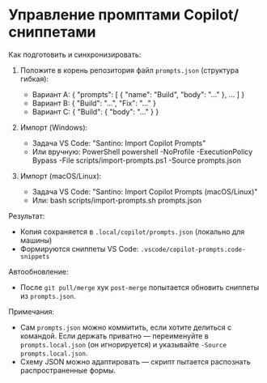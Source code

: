 # Управление промптами Copilot/сниппетами

Как подготовить и синхронизировать:

1) Положите в корень репозитория файл `prompts.json` (структура гибкая):
   - Вариант A: { "prompts": [ { "name": "Build", "body": "..." }, ... ] }
   - Вариант B: { "Build": "...", "Fix": "..." }
   - Вариант C: { "Build": { "body": "..." } }

2) Импорт (Windows):
   - Задача VS Code: "Santino: Import Copilot Prompts"
   - Или вручную: PowerShell
     powershell -NoProfile -ExecutionPolicy Bypass -File scripts/import-prompts.ps1 -Source prompts.json

3) Импорт (macOS/Linux):
   - Задача VS Code: "Santino: Import Copilot Prompts (macOS/Linux)"
   - Или:
     bash scripts/import-prompts.sh prompts.json

Результат:
- Копия сохраняется в `.local/copilot/prompts.json` (локально для машины)
- Формируются сниппеты VS Code: `.vscode/copilot-prompts.code-snippets`

Автообновление:
- После `git pull/merge` хук `post-merge` попытается обновить сниппеты из `prompts.json`.

Примечания:
- Сам `prompts.json` можно коммитить, если хотите делиться с командой. Если держать приватно — переименуйте в `prompts.local.json` (он игнорируется) и указывайте `-Source prompts.local.json`.
- Схему JSON можно адаптировать — скрипт пытается распознать распространенные формы.

